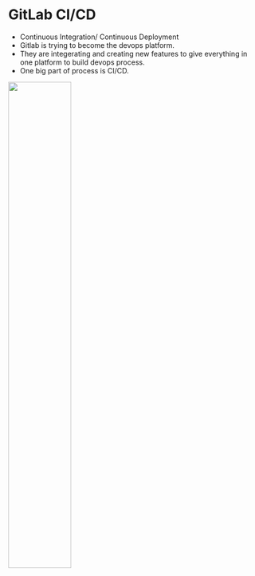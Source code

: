 # GitLab CI/CD
* Continuous Integration/ Continuous Deployment
* Gitlab is trying to become the devops platform. 
* They are integerating and creating new features to give everything in one platform to build devops process.
* One big part of process is CI/CD.

<img src="https://github.com/user-attachments/assets/c446bb77-3672-45a0-83ff-e4a5705fcc81" style="width: 50%;" />



